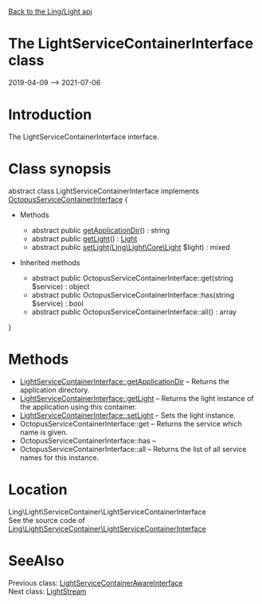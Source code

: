 [Back to the Ling/Light api](https://github.com/lingtalfi/Light/blob/master/doc/api/Ling/Light.md)



The LightServiceContainerInterface class
================
2019-04-09 --> 2021-07-06






Introduction
============

The LightServiceContainerInterface interface.



Class synopsis
==============


abstract class <span class="pl-k">LightServiceContainerInterface</span> implements [OctopusServiceContainerInterface](https://github.com/lingtalfi/Octopus/blob/master/ServiceContainer/OctopusServiceContainerInterface.php) {

- Methods
    - abstract public [getApplicationDir](https://github.com/lingtalfi/Light/blob/master/doc/api/Ling/Light/ServiceContainer/LightServiceContainerInterface/getApplicationDir.md)() : string
    - abstract public [getLight](https://github.com/lingtalfi/Light/blob/master/doc/api/Ling/Light/ServiceContainer/LightServiceContainerInterface/getLight.md)() : [Light](https://github.com/lingtalfi/Light/blob/master/doc/api/Ling/Light/Core/Light.md)
    - abstract public [setLight](https://github.com/lingtalfi/Light/blob/master/doc/api/Ling/Light/ServiceContainer/LightServiceContainerInterface/setLight.md)([Ling\Light\Core\Light](https://github.com/lingtalfi/Light/blob/master/doc/api/Ling/Light/Core/Light.md) $light) : mixed

- Inherited methods
    - abstract public OctopusServiceContainerInterface::get(string $service) : object
    - abstract public OctopusServiceContainerInterface::has(string $service) : bool
    - abstract public OctopusServiceContainerInterface::all() : array

}






Methods
==============

- [LightServiceContainerInterface::getApplicationDir](https://github.com/lingtalfi/Light/blob/master/doc/api/Ling/Light/ServiceContainer/LightServiceContainerInterface/getApplicationDir.md) &ndash; Returns the application directory.
- [LightServiceContainerInterface::getLight](https://github.com/lingtalfi/Light/blob/master/doc/api/Ling/Light/ServiceContainer/LightServiceContainerInterface/getLight.md) &ndash; Returns the light instance of the application using this container.
- [LightServiceContainerInterface::setLight](https://github.com/lingtalfi/Light/blob/master/doc/api/Ling/Light/ServiceContainer/LightServiceContainerInterface/setLight.md) &ndash; Sets the light instance.
- OctopusServiceContainerInterface::get &ndash; Returns the service which name is given.
- OctopusServiceContainerInterface::has &ndash; 
- OctopusServiceContainerInterface::all &ndash; Returns the list of all service names for this instance.





Location
=============
Ling\Light\ServiceContainer\LightServiceContainerInterface<br>
See the source code of [Ling\Light\ServiceContainer\LightServiceContainerInterface](https://github.com/lingtalfi/Light/blob/master/ServiceContainer/LightServiceContainerInterface.php)



SeeAlso
==============
Previous class: [LightServiceContainerAwareInterface](https://github.com/lingtalfi/Light/blob/master/doc/api/Ling/Light/ServiceContainer/LightServiceContainerAwareInterface.md)<br>Next class: [LightStream](https://github.com/lingtalfi/Light/blob/master/doc/api/Ling/Light/Stream/LightStream.md)<br>
